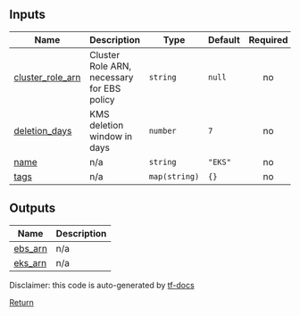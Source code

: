 <!-- BEGIN_TF_DOCS -->



## Inputs

| Name | Description | Type | Default | Required |
|------|-------------|------|---------|:--------:|
| <a name="input_cluster_role_arn"></a> [cluster\_role\_arn](#input\_cluster\_role\_arn) | Cluster Role ARN, necessary for EBS policy | `string` | `null` | no |
| <a name="input_deletion_days"></a> [deletion\_days](#input\_deletion\_days) | KMS deletion window in days | `number` | `7` | no |
| <a name="input_name"></a> [name](#input\_name) | n/a | `string` | `"EKS"` | no |
| <a name="input_tags"></a> [tags](#input\_tags) | n/a | `map(string)` | `{}` | no |

## Outputs

| Name | Description |
|------|-------------|
| <a name="output_ebs_arn"></a> [ebs\_arn](#output\_ebs\_arn) | n/a |
| <a name="output_eks_arn"></a> [eks\_arn](#output\_eks\_arn) | n/a |

Disclaimer: this code is auto-generated by [tf-docs](https://terraform-docs.io)

[Return](../README.md)
<!-- END_TF_DOCS -->
